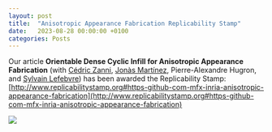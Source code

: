 ```yaml
---
layout: post
title:  "Anisotropic Appearance Fabrication Replicability Stamp"
date:   2023-08-28 00:00:00 +0100
categories: Posts
---
```


Our article **Orientable Dense Cyclic Infill for Anisotropic Appearance Fabrication** (with [Cédric Zanni](https://members.loria.fr/CZanni/), [Jonàs Martínez](https://sites.google.com/site/jonasmartinezbayona/), Pierre-Alexandre Hugron, and [Sylvain Lefebvre](https://www.antexel.com/sylefeb/research)) has been awarded the Replicability Stamp: [http://www.replicabilitystamp.org#https-github-com-mfx-inria-anisotropic-appearance-fabrication](http://www.replicabilitystamp.org#https-github-com-mfx-inria-anisotropic-appearance-fabrication)

[![](https://www.replicabilitystamp.org/logo/Reproducibility-small.png)](http://www.replicabilitystamp.org#https-github-com-mfx-inria-anisotropic-appearance-fabrication)
